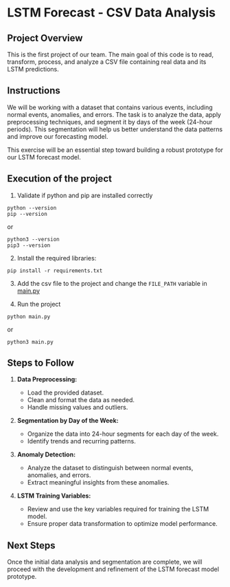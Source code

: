 # LSTM Forecast - CSV Data Analysis

## Project Overview
This is the first project of our team. The main goal of this code is to read, transform, process, and analyze a CSV file containing real data and its LSTM predictions.

## Instructions
We will be working with a dataset that contains various events, including normal events, anomalies, and errors. The task is to analyze the data, apply preprocessing techniques, and segment it by days of the week (24-hour periods). This segmentation will help us better understand the data patterns and improve our forecasting model.

This exercise will be an essential step toward building a robust prototype for our LSTM forecast model.

## Execution of the project
1. Validate if python and pip are installed correctly
```
python --version
pip --version
```

or 

```
python3 --version
pip3 --version
```

2. Install the required libraries:
```
pip install -r requirements.txt
```

3. Add the csv file to the project and change the `FILE_PATH` variable in [main.py](https://github.com/tcc-chronos/csv-data-processing/blob/main/main.py)

4. Run the project
```
python main.py 
```

or 

```
python3 main.py 
```

## Steps to Follow
1. **Data Preprocessing:**
   - Load the provided dataset.
   - Clean and format the data as needed.
   - Handle missing values and outliers.
   
2. **Segmentation by Day of the Week:**
   - Organize the data into 24-hour segments for each day of the week.
   - Identify trends and recurring patterns.

3. **Anomaly Detection:**
   - Analyze the dataset to distinguish between normal events, anomalies, and errors.
   - Extract meaningful insights from these anomalies.

4. **LSTM Training Variables:**
   - Review and use the key variables required for training the LSTM model.
   - Ensure proper data transformation to optimize model performance.

## Next Steps
Once the initial data analysis and segmentation are complete, we will proceed with the development and refinement of the LSTM forecast model prototype.
